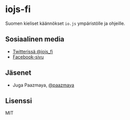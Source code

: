 # iojs-fi

Suomen kieliset käännökset `io.js` ympäristölle ja ohjeille.

## Sosiaalinen media

* [Twitterissä @iojs_fi](https://twitter.com/iojs_fi)
* [Facebook-sivu](https://www.facebook.com/pages/iojs-suomeksi/383838695132192)

## Jäsenet

* Juga Paazmaya, [@paazmaya](http://twitter.com/paazmaya)

## Lisenssi

MIT

